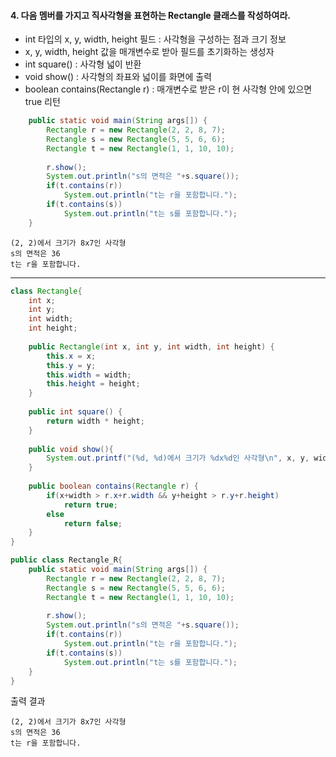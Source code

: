 #### 4. 다음 멤버를 가지고 직사각형을 표현하는 Rectangle 클래스를 작성하여라.
- int 타입의 x, y, width, height 필드 : 사각형을 구성하는 점과 크기 정보
- x, y, width, height 값을 매개변수로 받아 필드를 초기화하는 생성자
- int square() : 사각형 넓이 반환
- void show() : 사각형의 좌표와 넓이를 화면에 출력
- boolean contains(Rectangle r) : 매개변수로 받은 r이 현 사각형 안에 있으면 true 리턴
```java
	public static void main(String args[]) {
		Rectangle r = new Rectangle(2, 2, 8, 7);
		Rectangle s = new Rectangle(5, 5, 6, 6);
		Rectangle t = new Rectangle(1, 1, 10, 10);
		
		r.show();
		System.out.println("s의 면적은 "+s.square());
		if(t.contains(r))
			System.out.println("t는 r을 포함합니다.");
		if(t.contains(s))
			System.out.println("t는 s를 포함합니다.");
	}
```
```
(2, 2)에서 크기가 8x7인 사각형
s의 면적은 36
t는 r을 포함합니다.
```
---
```java
class Rectangle{
	int x;
	int y;
	int width;
	int height;
	
	public Rectangle(int x, int y, int width, int height) {
		this.x = x;
		this.y = y;
		this.width = width;
		this.height = height;
	}
	
	public int square() {
		return width * height;
	}
	
	public void show(){
		System.out.printf("(%d, %d)에서 크기가 %dx%d인 사각형\n", x, y, width, height);
	}
	
	public boolean contains(Rectangle r) {
		if(x+width > r.x+r.width && y+height > r.y+r.height)
			return true;
		else
			return false;
	}
}

public class Rectangle_R{
	public static void main(String args[]) {
		Rectangle r = new Rectangle(2, 2, 8, 7);
		Rectangle s = new Rectangle(5, 5, 6, 6);
		Rectangle t = new Rectangle(1, 1, 10, 10);
		
		r.show();
		System.out.println("s의 면적은 "+s.square());
		if(t.contains(r))
			System.out.println("t는 r을 포함합니다.");
		if(t.contains(s))
			System.out.println("t는 s를 포함합니다.");
	}
}
```
출력 결과
```
(2, 2)에서 크기가 8x7인 사각형
s의 면적은 36
t는 r을 포함합니다.
```
